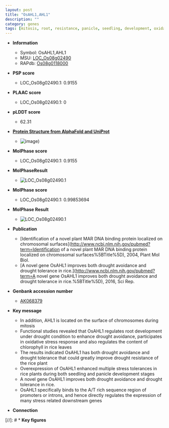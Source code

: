 ```yaml
---
layout: post
title: "OsAHL1,AHL1"
description: ""
category: genes
tags: [mitosis, root, resistance, panicle, seedling, development, oxidative stress, drought, tolerance, oxidative, drought tolerance, root development, stress, drought resistance, stress tolerance, stress response]
---
```


* **Information**  
    + Symbol: OsAHL1,AHL1  
    + MSU: [LOC_Os08g02490](http://rice.plantbiology.msu.edu/cgi-bin/ORF_infopage.cgi?orf=LOC_Os08g02490)  
    + RAPdb: [Os08g0118000](http://rapdb.dna.affrc.go.jp/viewer/gbrowse_details/irgsp1?name=Os08g0118000)  

* **PSP score**  
    + LOC_Os08g02490.1: 0.9155 

* **PLAAC score**  
    + LOC_Os08g02490.1: 0 

* **pLDDT score**
    + 62.31

* **[Protein Structure from AlphaFold and UniProt](https://www.uniprot.org/uniprotkb/Q6ZJ55/entry#structure)**
    + ![image](https://ricepsp.github.io/images/Q6/AF-Q6ZJ55-F1.png))

* **MolPhase score**
    + LOC_Os08g02490.1: 0.9155

* **MolPhaseResult**
    + ![LOC_Os08g02490.1](https://ricepsp.github.io/pictures/LOC_Os08g/LOC_Os08g02490.1.png)

* **MolPhase score**
    + LOC_Os08g02490.1: 0.99853694

* **MolPhase Result**
    + ![LOC_Os08g02490.1](https://304243504.github.io/Pictures/LOC_Os08g/LOC_Os08g02490.1.png)

* **Publication**  
    + [Identification of a novel plant MAR DNA binding protein localized on chromosomal surfaces](http://www.ncbi.nlm.nih.gov/pubmed?term=Identification of a novel plant MAR DNA binding protein localized on chromosomal surfaces%5BTitle%5D), 2004, Plant Mol Biol.
    + [A novel gene OsAHL1 improves both drought avoidance and drought tolerance in rice.](http://www.ncbi.nlm.nih.gov/pubmed?term=A novel gene OsAHL1 improves both drought avoidance and drought tolerance in rice.%5BTitle%5D), 2016, Sci Rep.

* **Genbank accession number**  
    + [AK068379](http://www.ncbi.nlm.nih.gov/nuccore/AK068379)

* **Key message**  
    + In addition, AHL1 is located on the surface of chromosomes during mitosis
    + Functional studies revealed that OsAHL1 regulates root development under drought condition to enhance drought avoidance, participates in oxidative stress response and also regulates the content of chlorophyll in rice leaves
    + The results indicated OsAHL1 has both drought avoidance and drought tolerance that could greatly improve drought resistance of the rice plant
    + Overexpression of OsAHL1 enhanced multiple stress tolerances in rice plants during both seedling and panicle development stages
    + A novel gene OsAHL1 improves both drought avoidance and drought tolerance in rice.
    + OsAHL1 specifically binds to the A/T rich sequence region of promoters or introns, and hence directly regulates the expression of many stress related downstream genes

* **Connection**  

[//]: # * **Key figures**  


